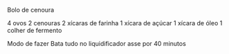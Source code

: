 Bolo de cenoura

4 ovos
2 cenouras 
2 xícaras de farinha 
1 xícara de açúcar 
1 xícara de óleo
1 colher de fermento

Modo de fazer 
Bata tudo no liquidificador
asse por 40 minutos 